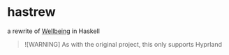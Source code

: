 # hastrew
a rewrite of [Wellbeing](https://github.com/laeva-lady/welldream) in Haskell

> ![WARNING]
> As with the original project, this only supports Hyprland
